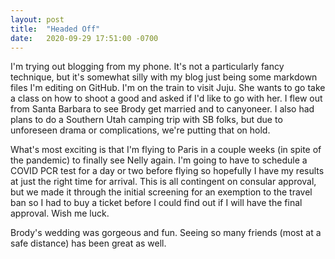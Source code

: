 ```yaml
---
layout: post
title:  "Headed Off"
date:   2020-09-29 17:51:00 -0700
---
```


I'm trying out blogging from my phone. It's not a 
particularly fancy technique, but it's somewhat silly
with my blog just being some markdown files I'm editing
on GitHub. I'm on the train to visit Juju. She wants
to go take a class on how to shoot a good and asked if
I'd like to go with her. I flew out from Santa Barbara
to see Brody get married and to canyoneer. I also 
had plans to do a Southern Utah camping trip with SB
folks, but due to unforeseen drama or complications, 
we're putting that on hold. 

What's most exciting is that I'm flying to Paris in
a couple weeks (in spite of the pandemic) to finally see
Nelly again. I'm going to have to schedule a COVID PCR
test for a day or two before flying so hopefully I have
my results at just the right time for arrival. This is
all contingent on consular approval, but we made it through
the initial screening for an exemption to the travel ban
so I had to buy a ticket before I could find out if
I will have the final approval. Wish me luck. 

Brody's wedding was gorgeous and fun. Seeing so many friends
(most at a safe distance) has been great as well. 

